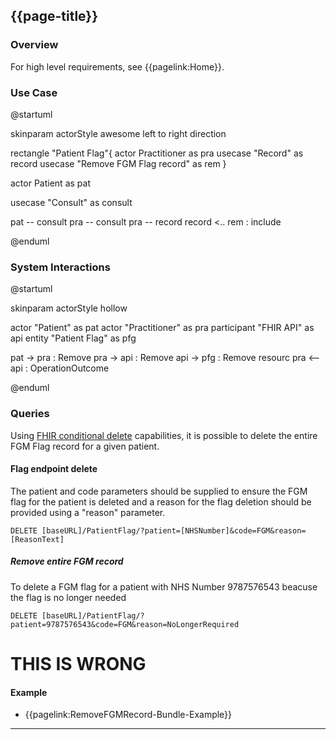 ## {{page-title}}
### Overview

For high level requirements, see {{pagelink:Home}}.
 

### Use Case

<plantuml>
@startuml

skinparam actorStyle awesome
left to right direction

rectangle "Patient Flag"{
actor Practitioner as pra
usecase "Record" as record
usecase "Remove FGM Flag record" as rem
}


actor Patient as pat

usecase "Consult" as consult

pat -- consult
pra -- consult
pra -- record
record <.. rem : include

@enduml
</plantuml>

### System Interactions

<plantuml>
@startuml

skinparam actorStyle hollow

actor        "Patient"          as pat
actor        "Practitioner"     as pra
participant  "FHIR API"         as api
entity       "Patient Flag"     as pfg

  pat ->  pra : Remove
  pra ->  api : Remove
  api ->  pfg : Remove resourc
  pra <-- api : OperationOutcome

@enduml
</plantuml>

### Queries

Using [FHIR conditional delete](http://hl7.org/fhir/r4/http.html#3.1.0.7.1) capabilities, it is possible to delete the entire FGM Flag record for a given patient.

#### Flag endpoint delete

The patient and code parameters should be supplied to ensure the FGM flag for the patient is deleted and a reason for the flag deletion should be provided using a "reason" parameter.
```
DELETE [baseURL]/PatientFlag/?patient=[NHSNumber]&code=FGM&reason=[ReasonText]
```

##### Remove entire FGM record

To delete a FGM flag for a patient with NHS Number 9787576543 beacuse the flag is no longer needed
```
DELETE [baseURL]/PatientFlag/?patient=9787576543&code=FGM&reason=NoLongerRequired
```

# THIS IS WRONG

#### Example

* {{pagelink:RemoveFGMRecord-Bundle-Example}}

---
